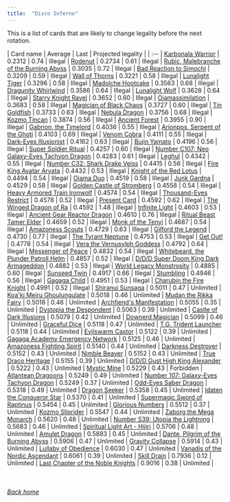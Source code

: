 ```yaml
---
title:  "Disco Inferno"
---
```


This is a list of cards that are likely to change legality before the next rotation.

| Card name | Average | Last | Projected legality |
| :-- |
[Karbonala Warrior](https://db.ygoprodeck.com/card/?search=Karbonala%20Warrior) | 0.2312 | 0.74 | Illegal |
[Rodenut](https://db.ygoprodeck.com/card/?search=Rodenut) | 0.2734 | 0.61 | Illegal |
[Rubic, Malebranche of the Burning Abyss](https://db.ygoprodeck.com/card/?search=Rubic,%20Malebranche%20of%20the%20Burning%20Abyss) | 0.3035 | 0.72 | Illegal |
[Bad Reaction to Simochi](https://db.ygoprodeck.com/card/?search=Bad%20Reaction%20to%20Simochi) | 0.3209 | 0.59 | Illegal |
[Wall of Thorns](https://db.ygoprodeck.com/card/?search=Wall%20of%20Thorns) | 0.3221 | 0.58 | Illegal |
[Lunalight Tiger](https://db.ygoprodeck.com/card/?search=Lunalight%20Tiger) | 0.3296 | 0.58 | Illegal |
[Madolche Hootcake](https://db.ygoprodeck.com/card/?search=Madolche%20Hootcake) | 0.3563 | 0.68 | Illegal |
[Dragunity Whirlwind](https://db.ygoprodeck.com/card/?search=Dragunity%20Whirlwind) | 0.3586 | 0.64 | Illegal |
[Lunalight Wolf](https://db.ygoprodeck.com/card/?search=Lunalight%20Wolf) | 0.3628 | 0.64 | Illegal |
[Starry Knight Rayel](https://db.ygoprodeck.com/card/?search=Starry%20Knight%20Rayel) | 0.3652 | 0.60 | Illegal |
[Ojamassimilation](https://db.ygoprodeck.com/card/?search=Ojamassimilation) | 0.3683 | 0.58 | Illegal |
[Magician of Black Chaos](https://db.ygoprodeck.com/card/?search=Magician%20of%20Black%20Chaos) | 0.3727 | 0.60 | Illegal |
[Tin Goldfish](https://db.ygoprodeck.com/card/?search=Tin%20Goldfish) | 0.3733 | 0.63 | Illegal |
[Nebula Dragon](https://db.ygoprodeck.com/card/?search=Nebula%20Dragon) | 0.3756 | 0.68 | Illegal |
[Kozmo Tincan](https://db.ygoprodeck.com/card/?search=Kozmo%20Tincan) | 0.3874 | 0.56 | Illegal |
[Ancient Forest](https://db.ygoprodeck.com/card/?search=Ancient%20Forest) | 0.3955 | 0.90 | Illegal |
[Gabrion, the Timelord](https://db.ygoprodeck.com/card/?search=Gabrion,%20the%20Timelord) | 0.4036 | 0.55 | Illegal |
[Arionpos, Serpent of the Ghoti](https://db.ygoprodeck.com/card/?search=Arionpos,%20Serpent%20of%20the%20Ghoti) | 0.4103 | 0.69 | Illegal |
[Venom Cobra](https://db.ygoprodeck.com/card/?search=Venom%20Cobra) | 0.4111 | 0.55 | Illegal |
[Dark-Eyes Illusionist](https://db.ygoprodeck.com/card/?search=Dark-Eyes%20Illusionist) | 0.4162 | 0.63 | Illegal |
[Bujin Yamato](https://db.ygoprodeck.com/card/?search=Bujin%20Yamato) | 0.4196 | 0.56 | Illegal |
[Super Soldier Ritual](https://db.ygoprodeck.com/card/?search=Super%20Soldier%20Ritual) | 0.4257 | 0.60 | Illegal |
[Number C107: Neo Galaxy-Eyes Tachyon Dragon](https://db.ygoprodeck.com/card/?search=Number%20C107:%20Neo%20Galaxy-Eyes%20Tachyon%20Dragon) | 0.4283 | 0.61 | Illegal |
[Leghul](https://db.ygoprodeck.com/card/?search=Leghul) | 0.4342 | 0.55 | Illegal |
[Number C32: Shark Drake Veiss](https://db.ygoprodeck.com/card/?search=Number%20C32:%20Shark%20Drake%20Veiss) | 0.4415 | 0.56 | Illegal |
[Fire King Avatar Arvata](https://db.ygoprodeck.com/card/?search=Fire%20King%20Avatar%20Arvata) | 0.4432 | 0.53 | Illegal |
[Knight of the Red Lotus](https://db.ygoprodeck.com/card/?search=Knight%20of%20the%20Red%20Lotus) | 0.4494 | 0.54 | Illegal |
[Ojama Duo](https://db.ygoprodeck.com/card/?search=Ojama%20Duo) | 0.4519 | 0.58 | Illegal |
[Junk Gardna](https://db.ygoprodeck.com/card/?search=Junk%20Gardna) | 0.4529 | 0.58 | Illegal |
[Golden Castle of Stromberg](https://db.ygoprodeck.com/card/?search=Golden%20Castle%20of%20Stromberg) | 0.4558 | 0.54 | Illegal |
[Heavy Armored Train Ironwolf](https://db.ygoprodeck.com/card/?search=Heavy%20Armored%20Train%20Ironwolf) | 0.4574 | 0.54 | Illegal |
[Thousand-Eyes Restrict](https://db.ygoprodeck.com/card/?search=Thousand-Eyes%20Restrict) | 0.4578 | 0.52 | Illegal |
[Present Card](https://db.ygoprodeck.com/card/?search=Present%20Card) | 0.4592 | 0.62 | Illegal |
[The Winged Dragon of Ra](https://db.ygoprodeck.com/card/?search=The%20Winged%20Dragon%20of%20Ra) | 0.4592 | 1.48 | Illegal |
[Infinite Light](https://db.ygoprodeck.com/card/?search=Infinite%20Light) | 0.4603 | 0.53 | Illegal |
[Ancient Gear Reactor Dragon](https://db.ygoprodeck.com/card/?search=Ancient%20Gear%20Reactor%20Dragon) | 0.4610 | 0.76 | Illegal |
[Ritual Beast Tamer Elder](https://db.ygoprodeck.com/card/?search=Ritual%20Beast%20Tamer%20Elder) | 0.4659 | 0.52 | Illegal |
[Monk of the Tenyi](https://db.ygoprodeck.com/card/?search=Monk%20of%20the%20Tenyi) | 0.4687 | 0.54 | Illegal |
[Amazoness Scouts](https://db.ygoprodeck.com/card/?search=Amazoness%20Scouts) | 0.4729 | 0.63 | Illegal |
[Gilford the Legend](https://db.ygoprodeck.com/card/?search=Gilford%20the%20Legend) | 0.4730 | 0.77 | Illegal |
[The Tyrant Neptune](https://db.ygoprodeck.com/card/?search=The%20Tyrant%20Neptune) | 0.4753 | 0.53 | Illegal |
[Get Out!](https://db.ygoprodeck.com/card/?search=Get%20Out!) | 0.4778 | 0.54 | Illegal |
[Vera the Vernusylph Goddess](https://db.ygoprodeck.com/card/?search=Vera%20the%20Vernusylph%20Goddess) | 0.4792 | 0.64 | Illegal |
[Messenger of Peace](https://db.ygoprodeck.com/card/?search=Messenger%20of%20Peace) | 0.4832 | 0.54 | Illegal |
[Whitebeard, the Plunder Patroll Helm](https://db.ygoprodeck.com/card/?search=Whitebeard,%20the%20Plunder%20Patroll%20Helm) | 0.4857 | 0.52 | Illegal |
[D/D/D Super Doom King Dark Armageddon](https://db.ygoprodeck.com/card/?search=D/D/D%20Super%20Doom%20King%20Dark%20Armageddon) | 0.4882 | 0.53 | Illegal |
[World Legacy Monstrosity](https://db.ygoprodeck.com/card/?search=World%20Legacy%20Monstrosity) | 0.4885 | 0.60 | Illegal |
[Sunseed Twin](https://db.ygoprodeck.com/card/?search=Sunseed%20Twin) | 0.4917 | 0.66 | Illegal |
[Stumbling](https://db.ygoprodeck.com/card/?search=Stumbling) | 0.4946 | 0.56 | Illegal |
[Gagaga Child](https://db.ygoprodeck.com/card/?search=Gagaga%20Child) | 0.4951 | 0.53 | Illegal |
[Charubin the Fire Knight](https://db.ygoprodeck.com/card/?search=Charubin%20the%20Fire%20Knight) | 0.4991 | 0.52 | Illegal |
[Shiranui Sunsaga](https://db.ygoprodeck.com/card/?search=Shiranui%20Sunsaga) | 0.5011 | 0.47 | Unlimited |
[Koa'ki Meiru Ghoulungulate](https://db.ygoprodeck.com/card/?search=Koa'ki%20Meiru%20Ghoulungulate) | 0.5018 | 0.46 | Unlimited |
[Mudan the Rikka Fairy](https://db.ygoprodeck.com/card/?search=Mudan%20the%20Rikka%20Fairy) | 0.5018 | 0.46 | Unlimited |
[Archfiend's Manifestation](https://db.ygoprodeck.com/card/?search=Archfiend's%20Manifestation) | 0.5055 | 0.35 | Unlimited |
[Dystopia the Despondent](https://db.ygoprodeck.com/card/?search=Dystopia%20the%20Despondent) | 0.5063 | 0.39 | Unlimited |
[Castle of Dark Illusions](https://db.ygoprodeck.com/card/?search=Castle%20of%20Dark%20Illusions) | 0.5079 | 0.42 | Unlimited |
[Downerd Magician](https://db.ygoprodeck.com/card/?search=Downerd%20Magician) | 0.5099 | 0.46 | Unlimited |
[Graceful Dice](https://db.ygoprodeck.com/card/?search=Graceful%20Dice) | 0.5118 | 0.47 | Unlimited |
[T.G. Trident Launcher](https://db.ygoprodeck.com/card/?search=T.G.%20Trident%20Launcher) | 0.5118 | 0.44 | Unlimited |
[Evilswarm Castor](https://db.ygoprodeck.com/card/?search=Evilswarm%20Castor) | 0.5122 | 0.39 | Unlimited |
[Gagaga Academy Emergency Network](https://db.ygoprodeck.com/card/?search=Gagaga%20Academy%20Emergency%20Network) | 0.5125 | 0.46 | Unlimited |
[Amazoness Fighting Spirit](https://db.ygoprodeck.com/card/?search=Amazoness%20Fighting%20Spirit) | 0.5140 | 0.44 | Unlimited |
[Darkness Destroyer](https://db.ygoprodeck.com/card/?search=Darkness%20Destroyer) | 0.5152 | 0.43 | Unlimited |
[Nimble Beaver](https://db.ygoprodeck.com/card/?search=Nimble%20Beaver) | 0.5152 | 0.43 | Unlimited |
[True Draco Heritage](https://db.ygoprodeck.com/card/?search=True%20Draco%20Heritage) | 0.5155 | 0.39 | Unlimited |
[D/D/D Gust High King Alexander](https://db.ygoprodeck.com/card/?search=D/D/D%20Gust%20High%20King%20Alexander) | 0.5222 | 0.43 | Unlimited |
[Mystic Mine](https://db.ygoprodeck.com/card/?search=Mystic%20Mine) | 0.5229 | 0.43 | Forbidden |
[Atlantean Dragoons](https://db.ygoprodeck.com/card/?search=Atlantean%20Dragoons) | 0.5249 | 0.49 | Unlimited |
[Number 107: Galaxy-Eyes Tachyon Dragon](https://db.ygoprodeck.com/card/?search=Number%20107:%20Galaxy-Eyes%20Tachyon%20Dragon) | 0.5249 | 0.37 | Unlimited |
[Odd-Eyes Saber Dragon](https://db.ygoprodeck.com/card/?search=Odd-Eyes%20Saber%20Dragon) | 0.5318 | 0.49 | Unlimited |
[Dragon Seeker](https://db.ygoprodeck.com/card/?search=Dragon%20Seeker) | 0.5358 | 0.45 | Unlimited |
[Idaten the Conqueror Star](https://db.ygoprodeck.com/card/?search=Idaten%20the%20Conqueror%20Star) | 0.5370 | 0.41 | Unlimited |
[Supermagic Sword of Raptinus](https://db.ygoprodeck.com/card/?search=Supermagic%20Sword%20of%20Raptinus) | 0.5454 | 0.45 | Unlimited |
[Glorious Numbers](https://db.ygoprodeck.com/card/?search=Glorious%20Numbers) | 0.5512 | 0.37 | Unlimited |
[Kozmo Sliprider](https://db.ygoprodeck.com/card/?search=Kozmo%20Sliprider) | 0.5547 | 0.44 | Unlimited |
[Zaborg the Mega Monarch](https://db.ygoprodeck.com/card/?search=Zaborg%20the%20Mega%20Monarch) | 0.5620 | 0.48 | Unlimited |
[Number S39: Utopia the Lightning](https://db.ygoprodeck.com/card/?search=Number%20S39:%20Utopia%20the%20Lightning) | 0.5683 | 0.46 | Unlimited |
[Spiritual Light Art - Hijiri](https://db.ygoprodeck.com/card/?search=Spiritual%20Light%20Art%20-%20Hijiri) | 0.5706 | 0.48 | Unlimited |
[Amulet Dragon](https://db.ygoprodeck.com/card/?search=Amulet%20Dragon) | 0.5883 | 0.45 | Unlimited |
[Dante, Pilgrim of the Burning Abyss](https://db.ygoprodeck.com/card/?search=Dante,%20Pilgrim%20of%20the%20Burning%20Abyss) | 0.5906 | 0.47 | Unlimited |
[Gravity Collapse](https://db.ygoprodeck.com/card/?search=Gravity%20Collapse) | 0.5914 | 0.43 | Unlimited |
[Lullaby of Obedience](https://db.ygoprodeck.com/card/?search=Lullaby%20of%20Obedience) | 0.6030 | 0.47 | Unlimited |
[Vanadis of the Nordic Ascendant](https://db.ygoprodeck.com/card/?search=Vanadis%20of%20the%20Nordic%20Ascendant) | 0.6061 | 0.39 | Unlimited |
[Skill Drain](https://db.ygoprodeck.com/card/?search=Skill%20Drain) | 0.7936 | 0.12 | Unlimited |
[Last Chapter of the Noble Knights](https://db.ygoprodeck.com/card/?search=Last%20Chapter%20of%20the%20Noble%20Knights) | 0.9016 | 0.38 | Unlimited |

<br>

###### [Back home](index)